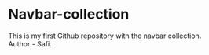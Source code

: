 # Navbar-collection
This is my first Github repository with the navbar collection.
<br>
Author - Safi.

